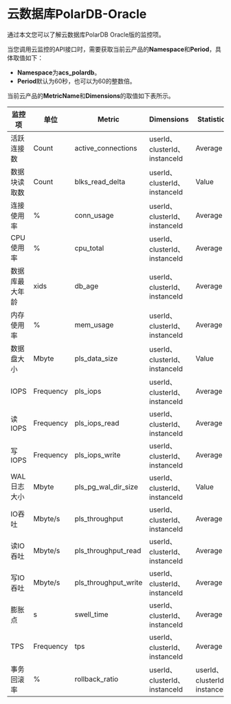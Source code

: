 # 云数据库PolarDB-Oracle

通过本文您可以了解云数据库PolarDB Oracle版的监控项。

当您调用云监控的API接口时，需要获取当前云产品的**Namespace**和**Period**，具体取值如下：

-   **Namespace**为**acs\_polardb**。
-   **Period**默认为60秒，也可以为60的整数倍。

当前云产品的**MetricName**和**Dimensions**的取值如下表所示。

|监控项|单位|Metric|Dimensions|Statistics|
|---|--|------|----------|----------|
|活跃连接数|Count|active\_connections|userId、clusterId、instanceId|Average|
|数据块读取数|Count|blks\_read\_delta|userId、clusterId、instanceId|Value|
|连接使用率|%|conn\_usage|userId、clusterId、instanceId|Average|
|CPU使用率|%|cpu\_total|userId、clusterId、instanceId|Average|
|数据库最大年龄|xids|db\_age|userId、clusterId、instanceId|Average|
|内存使用率|%|mem\_usage|userId、clusterId、instanceId|Average|
|数据盘大小|Mbyte|pls\_data\_size|userId、clusterId、instanceId|Value|
|IOPS|Frequency|pls\_iops|userId、clusterId、instanceId|Average|
|读IOPS|Frequency|pls\_iops\_read|userId、clusterId、instanceId|Average|
|写IOPS|Frequency|pls\_iops\_write|userId、clusterId、instanceId|Average|
|WAL日志大小|Mbyte|pls\_pg\_wal\_dir\_size|userId、clusterId、instanceId|Value|
|IO吞吐|Mbyte/s|pls\_throughput|userId、clusterId、instanceId|Average|
|读IO吞吐|Mbyte/s|pls\_throughput\_read|userId、clusterId、instanceId|Average|
|写IO吞吐|Mbyte/s|pls\_throughput\_write|userId、clusterId、instanceId|Average|
|膨胀点|s|swell\_time|userId、clusterId、instanceId|Average|
|TPS|Frequency|tps|userId、clusterId、instanceId|Average|
|事务回滚率|%|rollback\_ratio|userId、clusterId、instanceId|userId、clusterId、instanceId|

